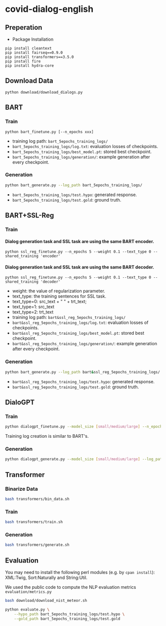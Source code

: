 # covid-dialog-english

## Preperation
* Package Installation
```
pip install cleantext
pip install fairseq==0.9.0
pip install transformers==3.5.0
pip install fire
pip install hydra-core
```

## Download Data
```
python download/download_dialogs.py
```

## BART
### Train
```
python bart_finetune.py [--n_epochs xxx]
```
* training log path: ```bart_5epochs_training_logs/```
* ```bart_5epochs_training_logs/log.txt```: evaluation losses of checkpoints.
* ```bart_5epochs_training_logs/best_model.pt```: stored best checkpoint.
* ```bart_5epochs_training_logs/generation/```: example generation after every checkpoint.

### Generation
```bash
python bart_generate.py --log_path bart_5epochs_training_logs/
```
* ```bart_5epochs_training_logs/test.hypo```: generated response.
* ```bart_5epochs_training_logs/test.gold```: ground truth.


## BART+SSL-Reg
### Train
#### Dialog generation task and SSL task are using the same BART encoder.
```
python ssl_reg_finetune.py --n_epochs 5 --weight 0.1 --text_type 0 --shared_training 'encoder'
```

#### Dialog generation task and SSL task are using the same BART decoder.
```
python ssl_reg_finetune.py --n_epochs 5 --weight 0.1 --text_type 0 --shared_training 'decoder'
```

* weight: the value of regularization parameter.
* text_type: the training sentences for SSL task.
* 	text_type=0: src_text + " " + trt_text;
*	text_type=1: src_text
*	text_type=2: trt_text
* training log path: ```bart&ssl_reg_5epochs_training_logs/```
* ```bart&ssl_reg_5epochs_training_logs/log.txt```: evaluation losses of checkpoints.
* ```bart&ssl_reg_5epochs_training_logs/best_model.pt```: stored best checkpoint.
* ```bart&ssl_reg_5epochs_training_logs/generation/```: example generation after every checkpoint.

### Generation
```bash
python bart_generate.py --log_path bart&ssl_reg_5epochs_training_logs/
```
* ```bart&ssl_reg_5epochs_training_logs/test.hypo```: generated response.
* ```bart&ssl_reg_5epochs_training_logs/test.gold```: ground truth.


## DialoGPT
### Train
```bash
python dialogpt_finetune.py --model_size [small/medium/large] --n_epochs xxx
```
Training log creation is similar to BART's.

### Generation
```bash
python dialogpt_generate.py --model_size [small/medium/large] --log_path path/to/train-log
```

## Transformer
### Binarize Data
```bash
bash transformers/bin_data.sh
```
### Train
```bash
bash transformers/train.sh
```
### Generation
```bash
bash transformers/generate.sh
```

## Evaluation
You may need to install the following perl modules (e.g. by ```cpan install```): XML:Twig, Sort:Naturally and String:Util.

We used the public code to compute the NLP evaluation metrics ```evaluation/metrics.py```

```bash
bash download/download_nist_meteor.sh

python evaluate.py \
    --hypo_path bart_5epochs_training_logs/test.hypo \
    --gold_path bart_5epochs_training_logs/test.gold
```